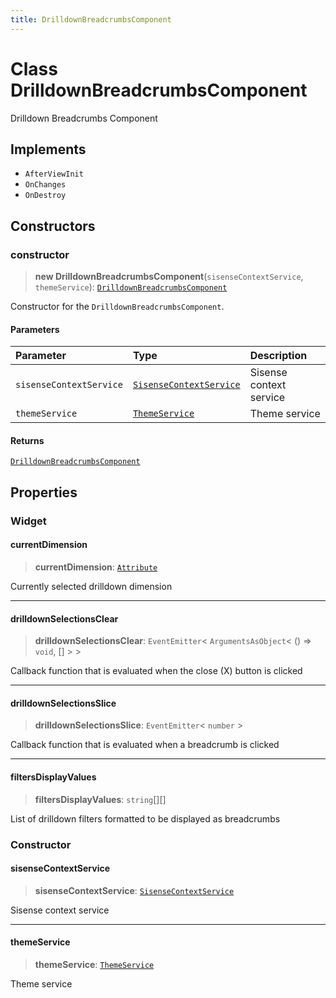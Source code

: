 ```yaml
---
title: DrilldownBreadcrumbsComponent
---
```


# Class DrilldownBreadcrumbsComponent

Drilldown Breadcrumbs Component

## Implements

- `AfterViewInit`
- `OnChanges`
- `OnDestroy`

## Constructors

### constructor

> **new DrilldownBreadcrumbsComponent**(`sisenseContextService`, `themeService`): [`DrilldownBreadcrumbsComponent`](class.DrilldownBreadcrumbsComponent.md)

Constructor for the `DrilldownBreadcrumbsComponent`.

#### Parameters

| Parameter | Type | Description |
| :------ | :------ | :------ |
| `sisenseContextService` | [`SisenseContextService`](../contexts/class.SisenseContextService.md) | Sisense context service |
| `themeService` | [`ThemeService`](../contexts/class.ThemeService.md) | Theme service |

#### Returns

[`DrilldownBreadcrumbsComponent`](class.DrilldownBreadcrumbsComponent.md)

## Properties

### Widget

#### currentDimension

> **currentDimension**: [`Attribute`](../../sdk-data/interfaces/interface.Attribute.md)

Currently selected drilldown dimension

***

#### drilldownSelectionsClear

> **drilldownSelectionsClear**: `EventEmitter`\< `ArgumentsAsObject`\< () => `void`, [] \> \>

Callback function that is evaluated when the close (X) button is clicked

***

#### drilldownSelectionsSlice

> **drilldownSelectionsSlice**: `EventEmitter`\< `number` \>

Callback function that is evaluated when a breadcrumb is clicked

***

#### filtersDisplayValues

> **filtersDisplayValues**: `string`[][]

List of drilldown filters formatted to be displayed as breadcrumbs

### Constructor

#### sisenseContextService

> **sisenseContextService**: [`SisenseContextService`](../contexts/class.SisenseContextService.md)

Sisense context service

***

#### themeService

> **themeService**: [`ThemeService`](../contexts/class.ThemeService.md)

Theme service
